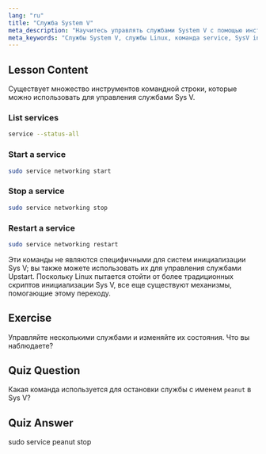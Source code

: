 ```yaml
---
lang: "ru"
title: "Служба System V"
meta_description: "Научитесь управлять службами System V с помощью инструментов командной строки. Узнайте, как перечислять, запускать, останавливать и перезапускать службы с помощью этого удобного для новичков руководства по Linux."
meta_keywords: "Службы System V, службы Linux, команда service, SysV init, руководство по Linux, Linux для начинающих, управление службами, руководство по Linux"
---
```


## Lesson Content

Существует множество инструментов командной строки, которые можно использовать для управления службами Sys V.

### List services

```bash
service --status-all
```

### Start a service

```bash
sudo service networking start
```

### Stop a service

```bash
sudo service networking stop
```

### Restart a service

```bash
sudo service networking restart
```

Эти команды не являются специфичными для систем инициализации Sys V; вы также можете использовать их для управления службами Upstart. Поскольку Linux пытается отойти от более традиционных скриптов инициализации Sys V, все еще существуют механизмы, помогающие этому переходу.

## Exercise

Управляйте несколькими службами и изменяйте их состояния. Что вы наблюдаете?

## Quiz Question

Какая команда используется для остановки службы с именем `peanut` в Sys V?

## Quiz Answer

sudo service peanut stop
